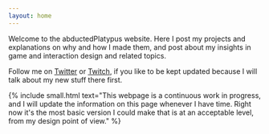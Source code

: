 ```yaml
---
layout: home
---
```



Welcome to the abductedPlatypus website. Here I post my projects and explanations on why and how I made them, and post about my insights in game and interaction design and related topics.

Follow me on [Twitter][twitter] or [Twitch][twitch], if you like to be kept updated because I will talk about my new stuff there first.

{% include small.html text="This webpage is a continuous work in progress, and I will update the information on this page whenever I have time. Right now it's the most basic version I could make that is at an acceptable level, from my design point of view." %}

[twitter]:https://www.twitter.com/abductypus
[twitch]:https://www.twitch.tv/abductedPlatypus
